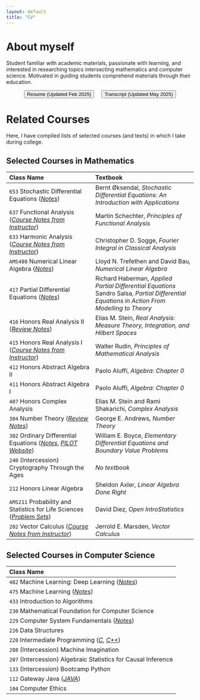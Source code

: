 ```yaml
---
layout: default
title: "CV"
---
```


# About myself

Student familiar with academic materials, passionate with learning, and interested in researching topics intersecting mathematics and computer science. Motivated in guiding students comprehend materials through their education.<br>

<div style="text-align: center">
	<button onclick="location.href='/files/Resume.pdf'"> Resume (Updated Feb 2025) </button> &nbsp; &nbsp;
	<button onclick="location.href='/files/Transcript.pdf'"> Transcript (Updated May 2025)  </button>
</div>


# Related Courses

Here, I have compiled lists of selected courses (and texts) in which I take during college.

## Selected Courses in Mathematics

|Class Name|Textbook|
|:---------|:-------|
|`653` Stochastic Differential Equations ([*Notes*](/files/sdes-notes.pdf))| Bernt Øksendal, *Stochastic Differential Equations: An Introduction with Applications* |
|`637` Functional Analysis ([*Course Notes from Instructor*](https://drive.google.com/file/d/1sI9jontuA8ot1_1FR-FzIHFih-FBkIw4/view?usp=drive_link)) | Martin Schechter, *Principles of Functional Analysis* |
|`633` Harmonic Analysis ([*Course Notes from Instructor*](https://drive.google.com/file/d/1iIpOlnQAJEEXRKj5bL9Xng9rpOawK1SZ/view?usp=sharing)) | Christopher D. Sogge, *Fourier Integral in Classical Analysis* |
|`AMS480` Numerical Linear Algebra ([*Notes*](/files/numerical_linear_algebra.pdf)) | Lloyd N. Trefethen and David Bau, *Numerical Linear Algebra*|
|`417` Partial Differential Equations ([*Notes*](/files/partial_differential_equations.pdf)) | Richard Haberman, *Applied Partial Differential Equations* <br> Sandro Salsa, *Partial Differential Equations in Action From Modelling to Theory*|
|`416` Honors Real Analysis II ([*Review Notes*](/files/msre-thry.pdf)) | Elias M. Stein, *Real Analysis: Measure Theory, Integration, and Hilbert Spaces*|
|`415` Honors Real Analysis I ([*Course Notes from Instructor*](https://drive.google.com/file/d/1RR-PM3my5nT2TE9t7vRtpMZbNEMmb0dI/view?usp=sharing)) | Walter Rudin, *Principles of Mathematical Analysis*|
|`412` Honors Abstract Algebra II| Paolo Aluffi, *Algebra: Chapter 0*|
|`411` Honors Abstract Algebra I| Paolo Aluffi, *Algebra: Chapter 0*|
|`407` Honors Complex Analysis| Elias M. Stein and Rami Shakarichi, *Complex Analysis* |
|`304` Number Theory ([*Review Notes*](/files/number-thy.pdf)) | George E. Andrews, *Number Theory*|
|`302` Ordinary Differential Equations ([*Notes*](https://jhu-ode-pilot.github.io/FA24/contents/Theorem-Booklet.pdf), [*PILOT Website*](https://jhu-ode-pilot.github.io)) | William E. Boyce, *Elementary Differential Equations and Boundary Value Problems*|
|`240` (Intercession) Cryptography Through the Ages| *No textbook* |
|`212` Honors Linear Algebra| Sheldon Axler, *Linear Algebra Done Right*|
|`AMS211` Probability and Statistics for Life Sciences ([*Problem Sets*](/files/Prob-Stats-HW.pdf)) | David Diez, *Open IntroStatistics*|
|`202` Vector Calculus ([*Course Notes from Instructor*](https://drive.google.com/file/d/1tZiCuiNYK2PXrZzqNyWGH_RfXZdCS6lC/view?usp=sharing)) | Jerrold E. Marsden, *Vector Calculus* |

## Selected Courses in Computer Science

|Class Name|
|:---------|
|`482` Machine Learning: Deep Learning ([*Notes*](/files/mldl-notes.pdf)) |
|`475` Machine Learning ([*Notes*](/files/machine_learning.pdf)) |
|`433` Introduction to Algorithms|
|`230` Mathematical Foundation for Computer Science|
|`229` Computer System Fundamentals ([*Notes*](/files/CSF/CSF.html)) |
|`226` Data Structures|
|`220` Intermediate Programming ([*C*](/files/C.html), [*C++*](/files/CPP.html))|
|`208` (Intercession) Machine Imagination|
|`207` (Intercession) Algebraic Statistics for Causal Inference|
|`133` (Intercession) Bootcamp Python|
|`112` Gateway Java ([*JAVA*](/files/Java.html))|
|`104` Computer Ethics|